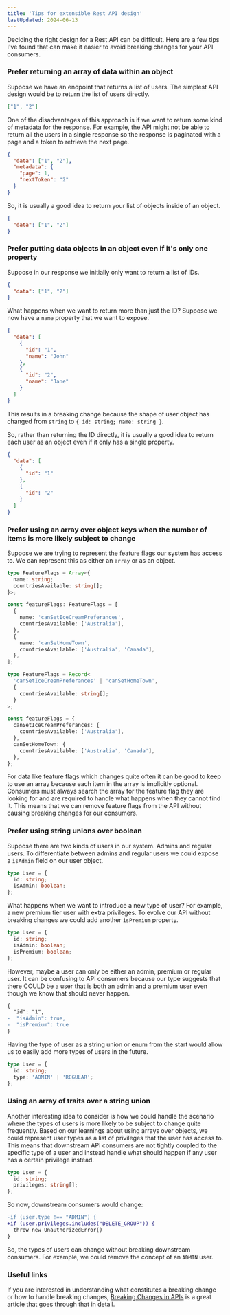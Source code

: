 ```yaml
---
title: 'Tips for extensible Rest API design'
lastUpdated: 2024-06-13
---
```


Deciding the right design for a Rest API can be difficult. Here are a few tips I've found that can make it easier to avoid breaking changes for your API consumers.

### Prefer returning an array of data within an object

Suppose we have an endpoint that returns a list of users. The simplest API design would be to return the list of users directly.

```json
["1", "2"]
```

One of the disadvantages of this approach is if we want to return some kind of metadata for the response. For example, the API might not be able to return all the users in a single response so the response is paginated with a page and a token to retrieve the next page.

```json
{
  "data": ["1", "2"],
  "metadata": {
    "page": 1,
    "nextToken": "2"
  }
}
```

So, it is usually a good idea to return your list of objects inside of an object.

```json
{
  "data": ["1", "2"]
}
```

### Prefer putting data objects in an object even if it's only one property

Suppose in our response we initially only want to return a list of IDs.

```json
{
  "data": ["1", "2"]
}
```

What happens when we want to return more than just the ID? Suppose we now have a `name` property that we want to expose.

```json
{
  "data": [
    {
      "id": "1",
      "name": "John"
    },
    {
      "id": "2",
      "name": "Jane"
    }
  ]
}
```

This results in a breaking change because the shape of user object has changed from `string` to `{ id: string; name: string }`.

So, rather than returning the ID directly, it is usually a good idea to return each user as an object even if it only has a single property.

```json
{
  "data": [
    {
      "id": "1"
    },
    {
      "id": "2"
    }
  ]
}
```

### Prefer using an array over object keys when the number of items is more likely subject to change

Suppose we are trying to represent the feature flags our system has access to. We can represent this as either an `array` or as an object.

```ts
type FeatureFlags = Array<{
  name: string;
  countriesAvailable: string[];
}>;

const featureFlags: FeatureFlags = [
  {
    name: 'canSetIceCreamPreferances',
    countriesAvailable: ['Australia'],
  },
  {
    name: 'canSetHomeTown',
    countriesAvailable: ['Australia', 'Canada'],
  },
];
```

```ts
type FeatureFlags = Record<
  'canSetIceCreamPreferances' | 'canSetHomeTown',
  {
    countriesAvailable: string[];
  }
>;

const featureFlags = {
  canSetIceCreamPreferances: {
    countriesAvailable: ['Australia'],
  },
  canSetHomeTown: {
    countriesAvailable: ['Australia', 'Canada'],
  },
};
```

For data like feature flags which changes quite often it can be good to keep to use an array because each item in the array is implicitly optional. Consumers must always search the array for the feature flag they are looking for and are required to handle what happens when they cannot find it. This means that we can remove feature flags from the API without causing breaking changes for our consumers.

### Prefer using string unions over boolean

Suppose there are two kinds of users in our system. Admins and regular users. To differentiate between admins and regular users we could expose a `isAdmin` field on our user object.

```ts
type User = {
  id: string;
  isAdmin: boolean;
};
```

What happens when we want to introduce a new type of user? For example, a new premium tier user with extra privileges. To evolve our API without breaking changes we could add another `isPremium` property.

```ts
type User = {
  id: string;
  isAdmin: boolean;
  isPremium: boolean;
};
```

However, maybe a user can only be either an admin, premium or regular user. It can be confusing to API consumers because our type suggests that there COULD be a user that is both an admin and a premium user even though we know that should never happen.

```diff lang="json"
{
  "id": "1",
-  "isAdmin": true,
-  "isPremium": true
}
```

Having the type of user as a string union or enum from the start would allow us to easily add more types of users in the future.

```ts
type User = {
  id: string;
  type: 'ADMIN' | 'REGULAR';
};
```

### Using an array of traits over a string union

Another interesting idea to consider is how we could handle the scenario where the types of users is more likely to be subject to change quite frequently. Based on our learnings about using arrays over objects, we could represent user types as a list of privileges that the user has access to. This means that downstream API consumers are not tightly coupled to the specific type of a user and instead handle what should happen if any user has a certain privilege instead.

```ts
type User = {
  id: string;
  privileges: string[];
};
```

So now, downstream consumers would change:

```diff lang="ts"
-if (user.type !== "ADMIN") {
+if (user.privileges.includes("DELETE_GROUP")) {
  throw new UnauthorizedError()
}
```

So, the types of users can change without breaking downstream consumers. For example, we could remove the concept of an `ADMIN` user.

### Useful links

If you are interested in understanding what constitutes a breaking change or how to handle breaking changes, [Breaking Changes in APIs](https://betterprogramming.pub/breaking-changes-in-apis-bf45ddfedba0) is a great article that goes through that in detail.
